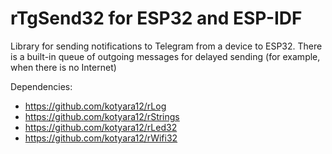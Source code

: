 # rTgSend32 for ESP32 and ESP-IDF

Library for sending notifications to Telegram from a device to ESP32. There is a built-in queue of outgoing messages for delayed sending (for example, when there is no Internet)

Dependencies:
  - https://github.com/kotyara12/rLog
  - https://github.com/kotyara12/rStrings
  - https://github.com/kotyara12/rLed32
  - https://github.com/kotyara12/rWifi32
